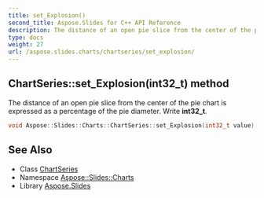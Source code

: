 ```yaml
---
title: set_Explosion()
second_title: Aspose.Slides for C++ API Reference
description: The distance of an open pie slice from the center of the pie chart is expressed as a percentage of the pie diameter. Write int32_t.
type: docs
weight: 27
url: /aspose.slides.charts/chartseries/set_explosion/
---
```

## ChartSeries::set_Explosion(int32_t) method


The distance of an open pie slice from the center of the pie chart is expressed as a percentage of the pie diameter. Write **int32_t**.

```cpp
void Aspose::Slides::Charts::ChartSeries::set_Explosion(int32_t value) override
```

## See Also

* Class [ChartSeries](../)
* Namespace [Aspose::Slides::Charts](../../)
* Library [Aspose.Slides](../../../)